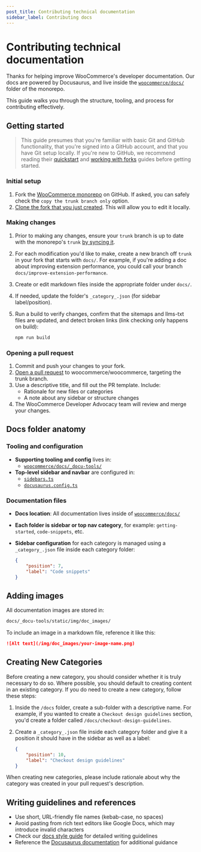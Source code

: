 ```yaml
---
post_title: Contributing technical documentation
sidebar_label: Contributing docs
---
```


# Contributing technical documentation

Thanks for helping improve WooCommerce's developer documentation. Our docs are powered by Docusaurus, and live inside the [`woocommerce/docs/`](https://github.com/woocommerce/woocommerce/tree/trunk/docs) folder of the monorepo.

This guide walks you through the structure, tooling, and process for contributing effectively.

## Getting started 

> This guide presumes that you're familiar with basic Git and GitHub functionality, that you're signed into a GitHub account, and that you have Git setup locally. If you're new to GitHub, we recommend reading their [quickstart](https://docs.github.com/en/get-started/quickstart/hello-world) and [working with forks](https://docs.github.com/en/pull-requests/collaborating-with-pull-requests/working-with-forks/fork-a-repo) guides before getting started.

### Initial setup

1. Fork the [WooCommerce monorepo](https://github.com/woocommerce/woocommerce) on GitHub. If asked, you can safely check the `copy the trunk branch only` option.
2. [Clone the fork that you just created](https://docs.github.com/en/repositories/creating-and-managing-repositories/cloning-a-repository). This will allow you to edit it locally.

### Making changes

1. Prior to making any changes, ensure your `trunk` branch is up to date with the monorepo's `trunk` [by syncing it](https://docs.github.com/en/pull-requests/collaborating-with-pull-requests/working-with-forks/syncing-a-fork).
2. For each modification you'd like to make, create a new branch off `trunk` in your fork that starts with `docs/`. For example, if you're adding a doc about improving extension performance, you could call your branch `docs/improve-extension-performance`.
3. Create or edit markdown files inside the appropriate folder under `docs/`.
4. If needed, update the folder's `_category_.json` (for sidebar label/position).
5. Run a build to verify changes, confirm that the sitemaps and llms-txt files are updated, and detect broken links (link checking only happens on build):

    ```bash
    npm run build
    ```

### Opening a pull request

1. Commit and push your changes to your fork.
2. [Open a pull request](https://docs.github.com/en/pull-requests/collaborating-with-pull-requests/proposing-changes-to-your-work-with-pull-requests/creating-a-pull-request) to woocommerce/woocommerce, targeting the trunk branch.
3. Use a descriptive title, and fill out the PR template. Include:
    * Rationale for new files or categories
    * A note about any sidebar or structure changes
4. The WooCommerce Developer Advocacy team will review and merge your changes.

## Docs folder anatomy

### Tooling and configuration

* **Supporting tooling and config** lives in:
    * [`woocommerce/docs/_docu-tools/`](https://github.com/woocommerce/woocommerce/blob/trunk/docs/_docu-tools/)
* **Top-level sidebar and navbar** are configured in:
    * [`sidebars.ts`](https://github.com/woocommerce/woocommerce/blob/trunk/docs/_docu-tools/sidebars.ts)
    * [`docusaurus.config.ts`](https://github.com/woocommerce/woocommerce/blob/trunk/docs/_docu-tools/docusaurus.config.ts)

### Documentation files

* **Docs location**: All documentation lives inside of [`woocommerce/docs/`](https://github.com/woocommerce/woocommerce/blob/trunk/docs/)
* **Each folder is sidebar or top nav category**, for example: `getting-started`, `code-snippets`, etc.
* **Sidebar configuration** for each category is managed using a `_category_.json` file inside each category folder:

    ```json
    {
        "position": 7,
        "label": "Code snippets"
    }
    ```

## Adding images

All documentation images are stored in:

```bash
docs/_docu-tools/static/img/doc_images/
```

To include an image in a markdown file, reference it like this:

```markdown
![Alt text](/img/doc_images/your-image-name.png)
```

## Creating New Categories

Before creating a new category, you should consider whether it is truly necessary to do so. Where possible, you should default to creating content in an existing category. If you do need to create a new category, follow these steps:

1. Inside the `/docs` folder, create a sub-folder with a descriptive name. For example, if you wanted to create a `Checkout design guidelines` section, you'd create a folder called `/docs/checkout-design-guidelines`.

2. Create a `_category_.json` file inside each category folder and give it a position it should have in the sidebar as well as a label:

    ```json
    {
        "position": 10,
        "label": "Checkout design guidelines"
    }
    ```

When creating new categories, please include rationale about why the category was created in your pull request's description.

## Writing guidelines and references

* Use short, URL-friendly file names (kebab-case, no spaces)
* Avoid pasting from rich text editors like Google Docs, which may introduce invalid characters
* Check our [docs style guide](style-guide) for detailed writing guidelines
* Reference the [Docusaurus documentation](https://docusaurus.io/docs) for additional guidance

